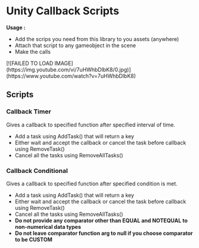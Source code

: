 # Unity Callback Scripts

<b>Usage : </b><br>
<ul>
  <li>Add the scrips you need from this library to you assets (anywhere)</li>
  <li>Attach that script to any gameobject in the scene</li>
  <li>Make the calls</li>
</ul>
[![FAILED TO LOAD IMAGE](https://img.youtube.com/vi/7uHWhbDlbK8/0.jpg)](https://www.youtube.com/watch?v=7uHWhbDlbK8)

<h2>Scripts</h2>
<h3>Callback Timer</h3>

Gives a callback to specified function after specified interval of time.

<ul>
  <li>Add a task using AddTask() that will return a key</li>
  <li>Either wait and accept the callback or cancel the task before callback using RemoveTask()</li>
  <li>Cancel all the tasks using RemoveAllTasks()</li>
</ul>

<h3>Callback Conditional</h3>

Gives a callback to specified function after specified condition is met.

<ul>
  <li>Add a task using AddTask() that will return a key</li>
  <li>Either wait and accept the callback or cancel the task before callback using RemoveTask()</li>
  <li>Cancel all the tasks using RemoveAllTasks()</li>
  <li><b>Do not provide any comparator other than EQUAL and NOTEQUAL to non-numerical data types</b></li>
  <li><b>Do not leave comparator function arg to null if you choose comparator to be CUSTOM</b></li>
</ul>

